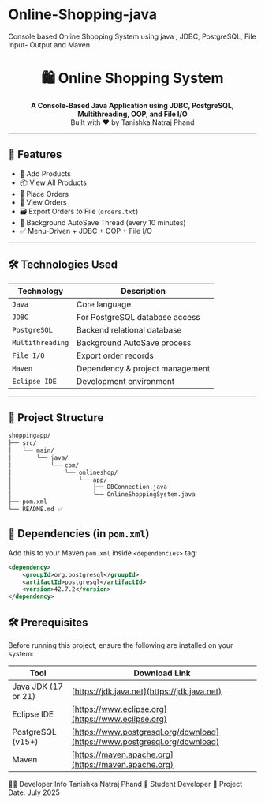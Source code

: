 # Online-Shopping-java
Console based Online Shopping System using java , JDBC, PostgreSQL, File Input- Output and Maven
<h1 align="center">🛍️ Online Shopping System</h1>

<p align="center">
  <strong>A Console-Based Java Application using JDBC, PostgreSQL, Multithreading, OOP, and File I/O</strong><br>
  Built with ❤️ by Tanishka Natraj Phand
</p>

---

## 🚀 Features

- 🛒 Add Products
- 📦 View All Products
- 🧾 Place Orders
- 🧮 View Orders
- 🗃️ Export Orders to File (`orders.txt`)
- 🔁 Background AutoSave Thread (every 10 minutes)
- ✅ Menu-Driven + JDBC + OOP + File I/O

---

## 🛠️ Technologies Used

| Technology     | Description                        |
|----------------|------------------------------------|
| `Java`         | Core language                      |
| `JDBC`         | For PostgreSQL database access     |
| `PostgreSQL`   | Backend relational database        |
| `Multithreading`| Background AutoSave process       |
| `File I/O`     | Export order records               |
| `Maven`        | Dependency & project management    |
| `Eclipse IDE`  | Development environment            |

---

## 📁 Project Structure

```bash
shoppingapp/
├── src/
│   └── main/
│       └── java/
│           └── com/
│               └── onlineshop/
│                   └── app/
│                       ├── DBConnection.java
│                       └── OnlineShoppingSystem.java
├── pom.xml
└── README.md ✅
```
## 🧩 Dependencies (in `pom.xml`)

Add this to your Maven `pom.xml` inside `<dependencies>` tag:

```xml
<dependency>
    <groupId>org.postgresql</groupId>
    <artifactId>postgresql</artifactId>
    <version>42.7.2</version>
</dependency>
```
## 🛠️ Prerequisites

Before running this project, ensure the following are installed on your system:

| Tool              | Download Link                              |
|-------------------|--------------------------------------------|
| Java JDK (17 or 21)| [https://jdk.java.net](https://jdk.java.net) |
| Eclipse IDE        | [https://www.eclipse.org](https://www.eclipse.org) |
| PostgreSQL (v15+) | [https://www.postgresql.org/download](https://www.postgresql.org/download) |
| Maven              | [https://maven.apache.org](https://maven.apache.org) |

👨‍💻 Developer Info
Tanishka Natraj Phand
📍 Student Developer
📅 Project Date: July 2025

